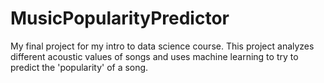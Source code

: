 # MusicPopularityPredictor

My final project for my intro to data science course. This project analyzes different acoustic values of songs and uses machine learning to try to predict the 'popularity' of a song. 
